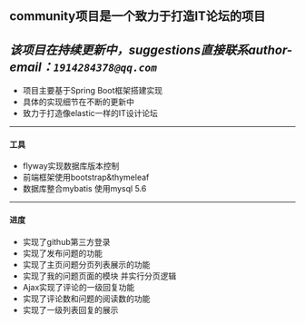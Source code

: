 ## community项目是一个致力于打造IT论坛的项目

*该项目在持续更新中，suggestions直接联系author-email：`1914284378@qq.com`*
---
- 项目主要基于Spring Boot框架搭建实现
- 具体的实现细节在不断的更新中
- 致力于打造像elastic一样的IT设计论坛
---
#### 工具
- flyway实现数据库版本控制
- 前端框架使用bootstrap&thymeleaf
- 数据库整合mybatis 使用mysql 5.6

---
#### 进度
- 实现了github第三方登录
- 实现了发布问题的功能
- 实现了主页问题分页列表展示的功能
- 实现了我的问题页面的模块 并实行分页逻辑
- Ajax实现了评论的一级回复功能
- 实现了评论数和问题的阅读数的功能
- 实现了一级列表回复的展示

